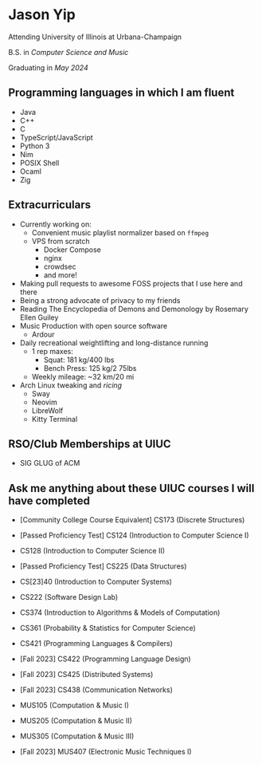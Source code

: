 # Jason Yip

Attending University of Illinois at Urbana-Champaign

B.S. in *Computer Science and Music*

Graduating in *May 2024*

## Programming languages in which I am fluent

- Java
- C++
- C
- TypeScript/JavaScript
- Python 3
- Nim
- POSIX Shell
- Ocaml
- Zig

## Extracurriculars

- Currently working on:
    - Convenient music playlist normalizer based on `ffmpeg`
    - VPS from scratch
        - Docker Compose
        - nginx
        - crowdsec
        - and more!
- Making pull requests to awesome FOSS projects that I use here and there
- Being a strong advocate of privacy to my friends
- Reading The Encyclopedia of Demons and Demonology by Rosemary Ellen Guiley
- Music Production with open source software
    - Ardour
- Daily recreational weightlifting and long-distance running
    - 1 rep maxes:
        - Squat: 181 kg/400 lbs
        - Bench Press: 125 kg/2 75lbs
    - Weekly mileage: ~32 km/20 mi
- Arch Linux tweaking and *ricing*
    - Sway
    - Neovim
    - LibreWolf
    - Kitty Terminal

## RSO/Club Memberships at UIUC

- SIG GLUG of ACM

## Ask me anything about these UIUC courses I will have completed

- [Community College Course Equivalent] CS173 (Discrete Structures)
- [Passed Proficiency Test] CS124 (Introduction to Computer Science I)
- CS128 (Introduction to Computer Science II)
- [Passed Proficiency Test] CS225 (Data Structures)
- CS[23]40 (Introduction to Computer Systems)
- CS222 (Software Design Lab)
- CS374 (Introduction to Algorithms & Models of Computation)
- CS361 (Probability & Statistics for Computer Science)
- CS421 (Programming Languages & Compilers)
- [Fall 2023] CS422 (Programming Language Design)
- [Fall 2023] CS425 (Distributed Systems)
- [Fall 2023] CS438 (Communication Networks)

- MUS105 (Computation & Music I)
- MUS205 (Computation & Music II)
- MUS305 (Computation & Music III)
- [Fall 2023] MUS407 (Electronic Music Techniques I)
